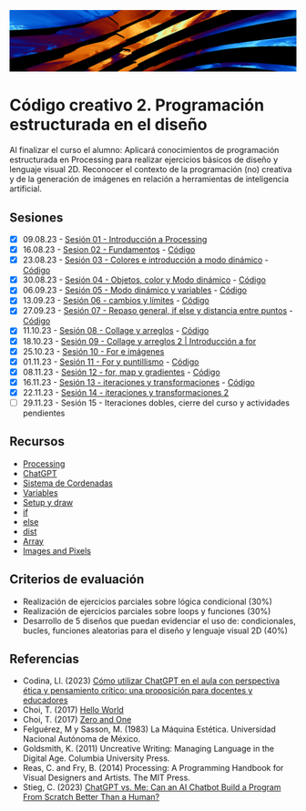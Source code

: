 ![portada](https://raw.githubusercontent.com/EmilioOcelotl/cc2-2024-1/main/img/banner.png)

# Código creativo 2. Programación estructurada en el diseño

Al finalizar el curso el alumno: Aplicará conocimientos de programación estructurada en Processing para realizar ejercicios básicos de diseño y lenguaje visual 2D. 
Reconocer el contexto de la programación (no) creativa y de la generación de imágenes en relación a herramientas de inteligencia artificial. 

## Sesiones

- [x] 09.08.23 - [Sesión 01 - Introducción a Processing](https://github.com/EmilioOcelotl/cc2-2024-1/blob/main/doc/s01.md) 
- [x] 16.08.23 - [Sesion 02 - Fundamentos](https://github.com/EmilioOcelotl/cc2-2024-1/blob/main/doc/s02.md) - [Código](https://gist.github.com/EmilioOcelotl/08a4acd32234c350b6b4a4da11d45630)
- [x] 23.08.23 - [Sesión 03 - Colores e introducción a modo dinámico](https://github.com/EmilioOcelotl/cc2-2024-1/blob/main/doc/s03.md) - [Código](https://gist.github.com/EmilioOcelotl/d1fed8211ea2b881caf57853779184c6)
- [x] 30.08.23 - [Sesión 04 - Objetos, color y Modo dinámico](https://github.com/EmilioOcelotl/cc2-2024-1/blob/main/doc/s04.md) - [Código](https://gist.github.com/EmilioOcelotl/a0a58d7fb8f4fd4baa7fccd1d1ab1f7b)
- [x] 06.09.23 - [Sesión 05 - Modo dinámico y variables](https://github.com/EmilioOcelotl/cc2-2024-1/blob/main/doc/s05.md) - [Código](https://gist.github.com/EmilioOcelotl/0c909656d41f429c38cc29f43a3b04c8)
- [x] 13.09.23 - [Sesión 06 - cambios y límites](https://github.com/EmilioOcelotl/cc2-2024-1/blob/main/doc/s06.md) - [Código](https://gist.github.com/EmilioOcelotl/7135e1f98d98e895bd8d38a004298fcf)
- [x] 27.09.23 - [Sesión 07 - Repaso general, if else y distancia entre puntos](https://github.com/EmilioOcelotl/cc2-2024-1/blob/main/doc/s07.md) - [Código](https://gist.github.com/EmilioOcelotl/f935107fbace5db365258bf229e0fc49)
- [x] 11.10.23 - [Sesión 08 - Collage y arreglos](https://github.com/EmilioOcelotl/cc2-2024-1/blob/main/doc/s08.md) - [Código](https://gist.github.com/EmilioOcelotl/cde33c960b2bc96626ec5d9d1c3ef49a)
- [x] 18.10.23 - [Sesión 09 - Collage y arreglos 2 | Introducción a for](https://github.com/EmilioOcelotl/cc2-2024-1/blob/main/doc/s09.md) 
- [x] 25.10.23 - [Sesión 10 - For e imágenes](https://github.com/EmilioOcelotl/cc2-2024-1/blob/main/doc/s10.md)
- [x] 01.11.23 - [Sesión 11 - For y puntillismo](https://github.com/EmilioOcelotl/cc2-2024-1/blob/main/doc/s11.md) - [Código](https://gist.github.com/EmilioOcelotl/f387c31bba7bc9da3112938f1826fced)
- [x] 08.11.23 - [Sesión 12 - for, map y gradientes](https://github.com/EmilioOcelotl/cc2-2024-1/blob/main/doc/s12.md) - [Código](https://gist.github.com/EmilioOcelotl/01267761ccf9caa221e89dd1ec45aee9)
- [x] 16.11.23 - [Sesión 13 - iteraciones y transformaciones](https://github.com/EmilioOcelotl/cc2-2024-1/blob/main/doc/s13.md) - [Código](https://gist.github.com/EmilioOcelotl/6f3025f613e56462ad5befbf9a8fa608)
- [x] 22.11.23 - [Sesión 14 - iteraciones y transformaciones 2](https://github.com/EmilioOcelotl/cc2-2024-1/blob/main/doc/s14.md)
- [ ] 29.11.23 - Sesión 15 - Iteraciones dobles, cierre del curso y actividades pendientes

## Recursos 

- [Processing](https://processing.org/)
- [ChatGPT](https://chat.openai.com/)
- [Sistema de Cordenadas](https://processing.org/tutorials/coordinatesystemandshapes)
- [Variables](https://processing.org/examples/variables.html)
- [Setup y draw](https://processing.org/examples/setupdraw.html)
- [if](https://processing.org/reference/if.html)
- [else](https://processing.org/reference/else.html)
- [dist](https://processing.org/reference/dist_.html)
- [Array](https://processing.org/reference/Array.html)
- [Images and Pixels](https://processing.org/tutorials/pixels)

## Criterios de evaluación

- Realización de ejercicios parciales sobre lógica condicional (30%)
- Realización de ejercicios parciales sobre loops y funciones (30%)
- Desarrollo de 5 diseños que puedan evidenciar el uso de: condicionales, bucles, funciones aleatorias para el diseño y lenguaje visual 2D (40%) 

## Referencias

- Codina, Ll. (2023) [Cómo utilizar ChatGPT en el aula con perspectiva ética y pensamiento crítico: una proposición para docentes y educadores](https://www.lluiscodina.com/chatgpt-educadores/)
- Choi, T. (2017) [Hello World](http://avant.org/project/hello-world/)
- Choi, T. (2017) [Zero and One](http://avant.org/project/zero-one/)
- Felguérez, M y Sasson, M. (1983) La Máquina Estética. Universidad Nacional Autónoma de México. 
- Goldsmith, K. (2011) Uncreative Writing: Managing Language in the Digital Age. Columbia University Press.
- Reas, C. and Fry, B. (2014) Processing: A Programming Handbook for Visual Designers and Artists. The MIT Press.
- Stieg, C. (2023) [ChatGPT vs. Me: Can an AI Chatbot Build a Program From Scratch Better Than a Human?](https://www.codecademy.com/resources/blog/chatgpt-vs-human-developer-coding-project/)